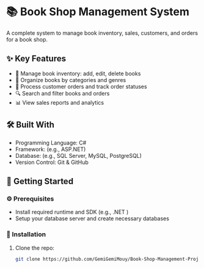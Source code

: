 # 📚 Book Shop Management System

A complete system to manage book inventory, sales, customers, and orders for a book shop.

## ✨ Key Features

- 📖 Manage book inventory: add, edit, delete books  
- 📂 Organize books by categories and genres  
- 🛒 Process customer orders and track order statuses  
- 🔍 Search and filter books and orders  
- 📊 View sales reports and analytics

## 🛠️ Built With

- Programming Language: C#  
- Framework: (e.g., ASP.NET)  
- Database: (e.g., SQL Server, MySQL, PostgreSQL)  
- Version Control: Git & GitHub

## 🚀 Getting Started

### ⚙️ Prerequisites

- Install required runtime and SDK (e.g., .NET )  
- Setup your database server and create necessary databases

### 📝 Installation

1. Clone the repo:  
   ```bash
   git clone https://github.com/GemiGemiMouy/Book-Shop-Management-Project
